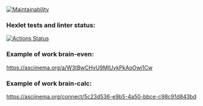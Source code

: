 [![Maintainability](https://api.codeclimate.com/v1/badges/294bfb2a6c6beaf193c4/maintainability)](https://codeclimate.com/github/alexander-kirov/frontend-project-44/maintainability)

### Hexlet tests and linter status:
[![Actions Status](https://github.com/alexander-kirov/frontend-project-44/actions/workflows/hexlet-check.yml/badge.svg)](https://github.com/alexander-kirov/frontend-project-44/actions)

### Example of work brain-even:
https://asciinema.org/a/W3tBwCHvU9MIUykPkAoOwj1Cw

### Example of work brain-calc:
https://asciinema.org/connect/5c23d536-e9b5-4a50-bbce-c98c91d843bd
